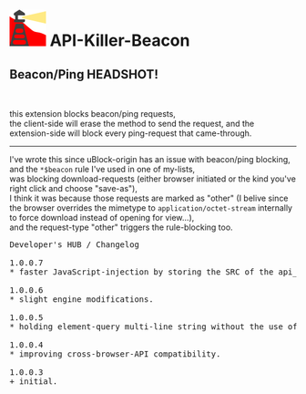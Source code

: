 <h1><img alt="" src="resources/icon.png" height="64" width="64"/> API-Killer-Beacon</h1>

<h2>Beacon/Ping HEADSHOT!</h2>

<img alt="" height="1" width="1" src="resources/screenshot_1.png"/>

this extension blocks beacon/ping requests, <br/>
the client-side will erase the method to send the request,
and the extension-side will block every ping-request that came-through.

<hr/>

I've wrote this since uBlock-origin has an issue with beacon/ping blocking, <br/>
and the <code>*$beacon</code> rule I've used in one of my-lists, <br/>
was blocking download-requests (either browser initiated or the kind you've right click and choose "save-as"), <br/>
I think it was because those requests are marked as "other" (I belive since the browser overrides the mimetype to <code>application/octet-stream</code> internally to force download instead of opening for view...), <br/>
and the request-type "other" triggers the rule-blocking too.

<pre>
Developer's HUB / Changelog

1.0.0.7
* faster JavaScript-injection by storing the SRC of the api_killer_beacon as string before usage.

1.0.0.6
* slight engine modifications.

1.0.0.5
* holding element-query multi-line string without the use of multiline method.

1.0.0.4
* improving cross-browser-API compatibility.

1.0.0.3
+ initial.
</pre>
